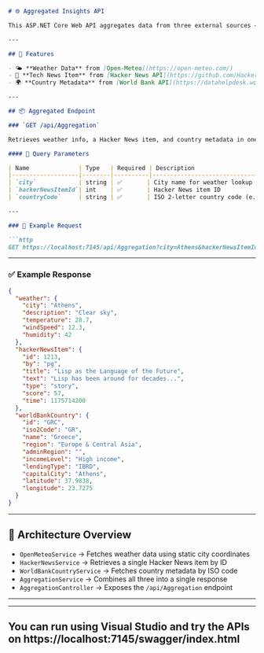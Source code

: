 ```markdown
# 🌐 Aggregated Insights API

This ASP.NET Core Web API aggregates data from three external sources — weather, tech news, and global country metadata — into a single unified response. It’s designed for fast, parallel data fetching and clean JSON output.

---

## 🚀 Features

- 🌤 **Weather Data** from [Open-Meteo](https://open-meteo.com/)
- 📰 **Tech News Item** from [Hacker News API](https://github.com/HackerNews/API)
- 🌍 **Country Metadata** from [World Bank API](https://datahelpdesk.worldbank.org/knowledgebase/articles/898590-api-country-queries)

---

## 📦 Aggregated Endpoint

### `GET /api/Aggregation`

Retrieves weather info, a Hacker News item, and country metadata in one call.

#### 🔧 Query Parameters

| Name              | Type   | Required | Description                              |
|-------------------|--------|----------|------------------------------------------|
| `city`            | string | ✅       | City name for weather lookup             |
| `hackerNewsItemId`| int    | ✅       | Hacker News item ID                      |
| `countryCode`     | string | ✅       | ISO 2-letter country code (e.g. `GR`)    |

---

### 📘 Example Request

```http
GET https://localhost:7145/api/Aggregation?city=Athens&hackerNewsItemId=1213&countryCode=GR
```

---

### ✅ Example Response

```json
{
  "weather": {
    "city": "Athens",
    "description": "Clear sky",
    "temperature": 28.7,
    "windSpeed": 12.3,
    "humidity": 42
  },
  "hackerNewsItem": {
    "id": 1213,
    "by": "pg",
    "title": "Lisp as the Language of the Future",
    "text": "Lisp has been around for decades...",
    "type": "story",
    "score": 57,
    "time": 1175714200
  },
  "worldBankCountry": {
    "id": "GRC",
    "iso2Code": "GR",
    "name": "Greece",
    "region": "Europe & Central Asia",
    "adminRegion": "",
    "incomeLevel": "High income",
    "lendingType": "IBRD",
    "capitalCity": "Athens",
    "latitude": 37.9838,
    "longitude": 23.7275
  }
}
```

---

## 🧱 Architecture Overview

- `OpenMeteoService` → Fetches weather data using static city coordinates
- `HackerNewsService` → Retrieves a single Hacker News item by ID
- `WorldBankCountryService` → Fetches country metadata by ISO code
- `AggregationService` → Combines all three into a single response
- `AggregationController` → Exposes the `/api/Aggregation` endpoint

---

---
You can run using Visual Studio and try the APIs on https://localhost:7145/swagger/index.html
---
